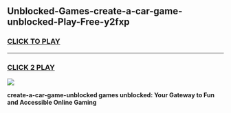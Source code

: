 
## Unblocked-Games-create-a-car-game-unblocked-Play-Free-y2fxp
<h3>
<a href="https://premium76.site?title=create-a-car-game-unblocked&ref=21A">CLICK TO PLAY</a></h3>
<hr>

<h3>
<a href="https://premium76.site?title=create-a-car-game-unblocked&ref=21A">CLICK 2 PLAY</a>
  
</h3>

<a href="https://premium76.site?title=create-a-car-game-unblocked&ref=21A"><img src="https://clearcache.store/games.png"></a>


**create-a-car-game-unblocked games unblocked: Your Gateway to Fun and Accessible Online Gaming**
